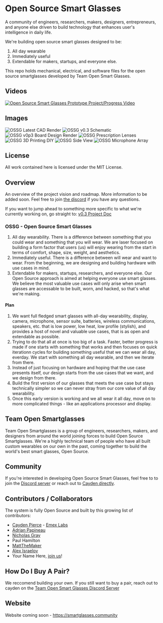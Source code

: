 # Open Source Smart Glasses

A community of engineers, researchers, makers, designers, entrepreneurs, and anyone else driven to build technology that enhances user's intelligence in daily life.  

We're building open source smart glasses designed to be:  
1. All day wearable 
2. Immediately useful 
3. Extendable for makers, startups, and everyone else.  

This repo holds mechanical, electrical, and software files for the open source smartglasses developed by Team Open Smart Glasses.


## Videos

[![Open Source Smart Glasses Prototype Project/Progress Video](res/thumbnail_ossg_play.jpg)](https://www.youtube.com/watch?v=PwmGNWkpKW8 "Open Source Smart Glasses")


## Images

![OSSG Latest CAD Render](res/ossg_v1_screenshot.jpg)
![OSSG v0.3 Schematic](res/OSSGv0p3_schematic_20220701.jpg)
![OSSG v0p3 Board Design Render](res/V0.3_SmartglassesPCB-3DModels.png)
![OSSG Prescription Lenses](res/OpenSourceSmartGlasses_prescription_lenses_CaydenPierce.jpg)
![OSSG 3D Printing DIY](res/3d_printing_OpenSourceSmartGlasses_TeamOpenSmartGlasses_MattTheMaker_CaydenPierce.jpg)
![OSSG Side View](res/Wearable_microphone_arrays_flex_pcb_v0p2_CaydenPierce.jpg)
![OSSG Microphone Array](res/OpenSourceSmartGlasses_side_view_thin_CaydenPierce.jpg)

## License

All work contained here is licensed under the MIT License.

## Overview

An overview of the project vision and roadmap. More information to be added soon. Feel free to join [the discord](https://discord.gg/5ukNvkEAqT) if you have any questions.  

If you want to jump ahead to something more specific to what we're currently working on, go straight to: [v0.3 Project Doc](https://github.com/CaydenPierce/OpenSourceSmartGlasses/wiki/v0.3-Project-Doc)
### OSSG - Open Source Smart Glasses

1. All day wearability. There is a difference between something that you could wear and something that you will wear. We are laser focused on building a form factor that users (us) will enjoy wearing from the start in terms of comfort, shape, size, weight, and aesthetics.
2. Immediately useful. There is a difference between will wear and want to wear. From the beginning, we are designing and building hardware with use cases in mind.
3. Extendable for makers, startups, researchers, and everyone else. Our Open Source approach is aimed at helping everyone use smart glasses. We believe the most valuable use cases will only arise when smart glasses are accessable to be built, worn, and hacked, so that's what we're making.

#### Plan

1. We want full fledged smart glasses with all-day wearability, display, camera, microphone, sensor suite, batteries, wireless communications, speakers, etc. that is low power, low heat, low profile (stylish), and provides a host of novel and valuable use cases, that is as open and extendable as possible.
2. Trying to do that all at once is too big of a task. Faster, better progress is made if one starts with something that works and then focuses on quick iterationn cycles for building something useful that we can wear all day, everday. We start with something all day wearable, and then we iterate from there. 
3. Instead of just focusing on hardware and hoping that the use case presents itself, our design starts from the use cases that we want, and we design from there. 
4. Build the first version of our glasses that meets the use case but stays technically simpler so we can never stray from our core value of all day wearability.
5. Once this early version is working and we all wear it all day, move on to more complicated things - like an applications processor and display.

## Team Open Smartglasses

Team Open Smartglasses is a group of engineers, researchers, makers, and designers from around the world joining forces to build Open Source Smartglasses. We're a highly technical team of people who have all built custom wearables on our own in the past, coming together to build the world's best smart glasses, Open Source.

## Community

If you're interested in developing Open Source Smart Glasses, feel free to to join the [Discord server](https://discord.gg/5ukNvkEAqT) or reach out to [Cayden directly](https://caydenpierce.com).

## Contributors / Collaborators

The system is fully Open Source and built by this growing list of contributors:

- [Cayden Pierce](https://caydenpierce.com) - [Emex Labs](https://emexwearables.com)
- [Adrian Papineau](https://www.parallelinnov.com/about-us/)
- [Nicholas Gray](https://github.com/Thecactusman0)
- Paul Hamilton
- [MattTheMaker](https://www.mrdcreations.org/)
- [Alex Israelov](https://alexisraelov.com)
- Your Name Here, [join us](https://discord.gg/5ukNvkEAqT)!

## How Do I Buy A Pair?

We reccomend building your own. If you still want to buy a pair, reach out to cayden on the [Team Open Smart Glasses Discord Server](https://discord.gg/5ukNvkEAqT)
## Website

Website coming soon - https://smartglasses.community
